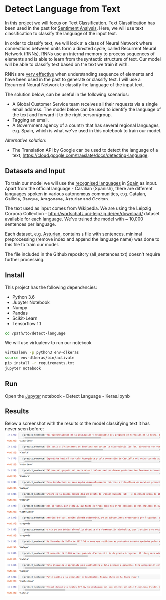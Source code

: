 # Detect Language from Text

In this project we will focus on Text Classification. Text Classification has been used in the past for [Sentiment Analysis](https://en.wikipedia.org/wiki/Sentiment_analysis). Here, we will use text classification to classify the language of the input text. 

In order to classify text, we will look at a class of Neural Network where connections between units form a directed cycle, called Recurrent Neural Network (RNNs). RNNs use an internal memory to process sequences of elements and is able to learn from the syntactic structure of text. Our model will be able to classify text based on the text we train it with.

RNNs are [very effective](http://karpathy.github.io/2015/05/21/rnn-effectiveness/) when understanding sequence of elements and have been used in the past to generate or classify text. I will use a Recurrent Neural Network to classify the language of the input text.

The solution below, can be useful in the following scenarios:
- A Global Customer Service team receives all their requests via a single email address. The model below can be used to identify the language of the text and forward it to the right person/group.
- Tagging an email.
- A Government agency of a country that has several regional languages, e.g. Spain, which is what we've used in this notebook to train our model.

*Alternative solution:*
- The Translation API by Google can be used to detect the language of a text, https://cloud.google.com/translate/docs/detecting-language.

## Datasets and Input

To train our model we will use the [recognised languages](https://en.wikipedia.org/wiki/Spain#cite_note-c-6) in [Spain](https://en.wikipedia.org/wiki/Spain) as input. Apart from the official language - Castilian (Spanish), there are different languages spoken in various autonomous communities, e.g. Catalan, Gailicia, Basque, Aragonese, Asturian and Occitan.

The text used as input comes from Wikipedia. We are using the Leipzig Corpora Collection - http://wortschatz.uni-leipzig.de/en/download/ dataset available for each language. We've trained the model with ~ 10,000 sentences per language. 

Each dataset, e.g. [Asturian](http://pcai056.informatik.uni-leipzig.de/downloads/corpora/ast_wikipedia_2016_10K.tar.gz), contains a file with sentences, minimal preprocessing (remove index and append the language name) was done to this file to train our model.

The file included in the Github repository (all_sentences.txt) doesn't require further processing.

## Install

This project has the following dependencies:
- Python 3.6
- Jupyter Notebook
- Numpy
- Pandas
- Scikit-Learn
- Tensorflow 1.1


```bash
cd /path/to/detect-language
```

We will use virtualenv to run our notebook
```bash
virtualenv -p python3 env-dlkeras
source env-dlkeras/bin/activate
pip install -r requirements.txt
jupyter notebook
```

## Run 

Open the [Jupyter](http://jupyter.org/install.html) notebook - Detect Language - Keras.ipynb

## Results

Below a screenshot with the results of the model classifying text it has never seen before:
![Result Classification](result-classification.png)
